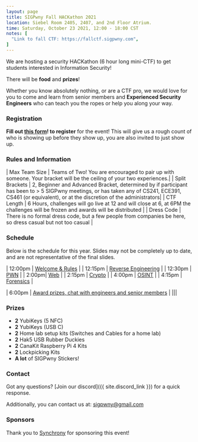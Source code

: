 ```yaml
---
layout: page
title: SIGPwny Fall HACKathon 2021
location: Siebel Room 2405, 2407, and 2nd Floor Atrium.
time: Saturday, October 23 2021, 12:00 - 18:00 CST
notes: [
  "Link to fall CTF: https://fallctf.sigpwny.com",
]
---
```


We are hosting a security HACKathon (6 hour long mini-CTF) to get students interested in Information Security!

There will be **food** and **prizes**!

Whether you know absolutely nothing, or are a CTF pro,
we would love for you to come and learn from senior members and **Experienced Security Engineers**
who can teach you the ropes or help you along your way.

### Registration
**Fill out [this form](https://forms.gle/1jQAyHwZgxEMgsqL9)! to register** for the event! This will give us a rough count of who is showing up before they show up, you are also invited to just show up.

### Rules and Information

| Max Team Size | Teams of Two! You are encouraged to pair up with someone. Your bracket will be the ceiling of your two experiences.|
| Split Brackets | 2, Beginner and Advanced Bracket, determined by if participant has been to > 5 SIGPwny meetings, or has taken any of CS241, ECE391, CS461 (or equivalent), or at the discretion of the administrators|
| CTF Length | 6 Hours, challenges will go live at 12 and will close at 6, at 6PM the challenges will be frozen and awards will be distributed |
| Dress Code | There is no formal dress code, but a few people from companies be here, so dress casual but not too casual |


### Schedule
Below is the schedule for this year. Slides may not be completely up to date, and are not representative of the final slides.

| 12:00pm | [Welcome & Rules](https://drive.google.com/open?id=1OQazs2_Ws2rXOn9rlmV2QxMDoxXQAtlEEiWeLienVu4) |
| 12:15pm | [Reverse Engineering](https://sigpwny.com/presentation-content/06-reversing-I.pdf) |
| 12:30pm | [PWN](https://sigpwny.com/presentation-content/07-pwn-I.pdf) |
| 2:00pm| [Web](https://sigpwny.com/presentation-content/FA2021/02-web.pdf) |
| 2:15pm | [Crypto](https://sigpwny.com/presentation-content/FA2021/04-crypto.pdf) |
| 4:00pm | [OSINT](https://sigpwny.com/presentation-content/SP2019/osint.pdf) |
| 4:15pm | [Forensics](https://sigpwny.com/presentation-content/FA2019/forensics.pdf) |

| 6:00pm | [Award prizes, chat with engineers and senior members](https://docs.google.com/presentation/d/1CMmSA05yjoAuxqZtgYCP-zpeh35fCMzTxHK6o8nwUAs/edit?usp=sharing) |
|||

### Prizes

- **2** YubiKeys (5 NFC)
- **2** YubiKeys (USB C)
- **2** Home lab setup kits (Switches and Cables for a home lab)
- **2** Hak5 USB Rubber Duckies
- **2** CanaKit Raspberry Pi 4 Kits
- **2** Lockpicking Kits
- **A lot** of SIGPwny Stickers!


### Contact

Got any questions? [Join our discord]({{ site.discord_link }}) for a quick response.

Additionally, you can contact us at: [sigpwny@gmail.com](mailto:sigpwny@gmail.com)

### Sponsors

Thank you to [Synchrony](https://www.mysynchrony.com/) for sponsoring this event!